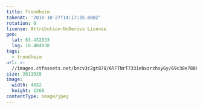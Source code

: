 ```yaml
---
title: Trondheim
takenAt: '2018-10-27T14:17:35.000Z'
rotation: 0
license: Attribution-NoDerivs License
geo:
  lat: 63.432833
  lng: 10.404938
tags:
  - trondheim
url: >-
  //images.ctfassets.net/bncv3c2gt878/6lFTNrT7331ebxzrzhsyGy/69c38e788b05c9f4d02292aaf91fdb2f/trondheim_44955401754_o
size: 2611928
image:
  width: 4032
  height: 2268
contentType: image/jpeg
---
```



